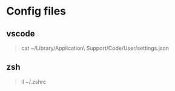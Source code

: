 # Config files

## vscode

> cat ~/Library/Application\ Support/Code/User/settings.json

## zsh

> ll ~/.zshrc
